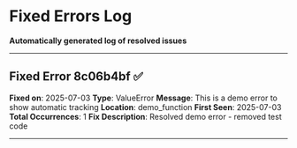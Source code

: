 # Fixed Errors Log

**Automatically generated log of resolved issues**

---

## Fixed Error 8c06b4bf ✅

**Fixed on**: 2025-07-03
**Type**: ValueError
**Message**: This is a demo error to show automatic tracking
**Location**: demo_function
**First Seen**: 2025-07-03
**Total Occurrences**: 1
**Fix Description**: Resolved demo error - removed test code

---

